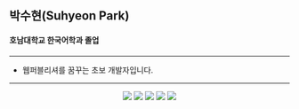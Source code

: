 ## 박수현(Suhyeon Park)
#### 호남대학교 한국어학과 졸업
---
- 웹퍼블리셔를 꿈꾸는 초보 개발자입니다.   
---
<div align=center>
<img src="https://img.shields.io/badge/HTML5-E34F26?style=flat-square&logo=html5&logoColor=white"> <img src="https://img.shields.io/badge/CSS3-1572B6?style=flat-square&logo=css3&logoColor=white"> <img src="https://img.shields.io/badge/javaScript-F7DF1E?style=flat-square&logo=JavaScript&logoColor=white"> <img src="https://img.shields.io/badge/SCSS-CC6699?style=flat-square&logo=SCSS&logoColor=white"> <img src="https://img.shields.io/badge/jQuery-0769AD?style=flat-square&logo=jQuery&logoColor=white">   
</div>
